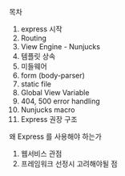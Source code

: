 목차
1. express 시작
2. Routing
3. View Engine - Nunjucks
4. 템플릿 상속
5. 미들웨어
6. form (body-parser)
7. static file
8. Global View Variable
9. 404, 500 error handling
10. Nunjucks macro
11. Express 권장 구조

왜 Express 를 사용해야 하는가
1. 웹서비스 관점
2. 프레임워크 선정시 고려해야될 점

